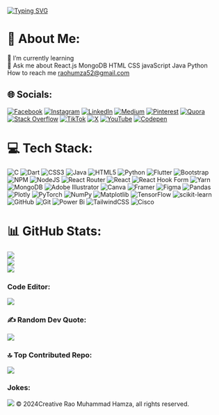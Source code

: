 [![Typing SVG](https://readme-typing-svg.demolab.com?font=Fira+Code&size=24&pause=1000&color=1DF713&center=true&vCenter=true&width=435&lines=Hello%2C+I'm+Rao+Muhammad+Hamza;I'm+MERN+Stack+Developer)](https://git.io/typing-svg)

# 💫 About Me:
🌱 I’m currently learning <br>💬 Ask me about React.js MongoDB HTML CSS javaScript Java Python<br> How to reach me raohumza52@gmail.com


## 🌐 Socials:
[![Facebook](https://img.shields.io/badge/Facebook-%231877F2.svg?logo=Facebook&logoColor=white)](https://facebook.com/m.hamza.rao1608) [![Instagram](https://img.shields.io/badge/Instagram-%23E4405F.svg?logo=Instagram&logoColor=white)](https://instagram.com/m.hamza.rao1608) [![LinkedIn](https://img.shields.io/badge/LinkedIn-%230077B5.svg?logo=linkedin&logoColor=white)](https://linkedin.com/in/rao-hamza-920a04246) [![Medium](https://img.shields.io/badge/Medium-12100E?logo=medium&logoColor=white)](https://medium.com/@@raohumza52) [![Pinterest](https://img.shields.io/badge/Pinterest-%23E60023.svg?logo=Pinterest&logoColor=white)](https://pinterest.com/RaoHamza52) [![Quora](https://img.shields.io/badge/Quora-%23B92B27.svg?logo=Quora&logoColor=white)](https://quora.com/profile/Rao-Hamza-164) [![Stack Overflow](https://img.shields.io/badge/-Stackoverflow-FE7A16?logo=stack-overflow&logoColor=white)](https://stackoverflow.com/users/hamza52) [![TikTok](https://img.shields.io/badge/TikTok-%23000000.svg?logo=TikTok&logoColor=white)](https://tiktok.com/@raohamza1608) [![X](https://img.shields.io/badge/X-black.svg?logo=X&logoColor=white)](https://x.com/TweetsByHamza1) [![YouTube](https://img.shields.io/badge/YouTube-%23FF0000.svg?logo=YouTube&logoColor=white)](https://youtube.com/@raohamza9712) [![Codepen](https://img.shields.io/badge/Codepen-000000?style=for-the-badge&logo=codepen&logoColor=white)](https://codepen.io/Rao-Hamza-the-reactor) 

# 💻 Tech Stack:
![C](https://img.shields.io/badge/c-%2300599C.svg?style=flat-square&logo=c&logoColor=white) ![Dart](https://img.shields.io/badge/dart-%230175C2.svg?style=flat-square&logo=dart&logoColor=white) ![CSS3](https://img.shields.io/badge/css3-%231572B6.svg?style=flat-square&logo=css3&logoColor=white) ![Java](https://img.shields.io/badge/java-%23ED8B00.svg?style=flat-square&logo=openjdk&logoColor=white) ![HTML5](https://img.shields.io/badge/html5-%23E34F26.svg?style=flat-square&logo=html5&logoColor=white) ![Python](https://img.shields.io/badge/python-3670A0?style=flat-square&logo=python&logoColor=ffdd54) ![Flutter](https://img.shields.io/badge/Flutter-%2302569B.svg?style=flat-square&logo=Flutter&logoColor=white) ![Bootstrap](https://img.shields.io/badge/bootstrap-%238511FA.svg?style=flat-square&logo=bootstrap&logoColor=white) ![NPM](https://img.shields.io/badge/NPM-%23CB3837.svg?style=flat-square&logo=npm&logoColor=white) ![NodeJS](https://img.shields.io/badge/node.js-6DA55F?style=flat-square&logo=node.js&logoColor=white) ![React Router](https://img.shields.io/badge/React_Router-CA4245?style=flat-square&logo=react-router&logoColor=white) ![React](https://img.shields.io/badge/react-%2320232a.svg?style=flat-square&logo=react&logoColor=%2361DAFB) ![React Hook Form](https://img.shields.io/badge/React%20Hook%20Form-%23EC5990.svg?style=flat-square&logo=reacthookform&logoColor=white) ![Yarn](https://img.shields.io/badge/yarn-%232C8EBB.svg?style=flat-square&logo=yarn&logoColor=white) ![MongoDB](https://img.shields.io/badge/MongoDB-%234ea94b.svg?style=flat-square&logo=mongodb&logoColor=white) ![Adobe Illustrator](https://img.shields.io/badge/adobe%20illustrator-%23FF9A00.svg?style=flat-square&logo=adobe%20illustrator&logoColor=white) ![Canva](https://img.shields.io/badge/Canva-%2300C4CC.svg?style=flat-square&logo=Canva&logoColor=white) ![Framer](https://img.shields.io/badge/Framer-black?style=flat-square&logo=framer&logoColor=blue) ![Figma](https://img.shields.io/badge/figma-%23F24E1E.svg?style=flat-square&logo=figma&logoColor=white) ![Pandas](https://img.shields.io/badge/pandas-%23150458.svg?style=flat-square&logo=pandas&logoColor=white) ![Plotly](https://img.shields.io/badge/Plotly-%233F4F75.svg?style=flat-square&logo=plotly&logoColor=white) ![PyTorch](https://img.shields.io/badge/PyTorch-%23EE4C2C.svg?style=flat-square&logo=PyTorch&logoColor=white) ![NumPy](https://img.shields.io/badge/numpy-%23013243.svg?style=flat-square&logo=numpy&logoColor=white) ![Matplotlib](https://img.shields.io/badge/Matplotlib-%23ffffff.svg?style=flat-square&logo=Matplotlib&logoColor=black) ![TensorFlow](https://img.shields.io/badge/TensorFlow-%23FF6F00.svg?style=flat-square&logo=TensorFlow&logoColor=white) ![scikit-learn](https://img.shields.io/badge/scikit--learn-%23F7931E.svg?style=flat-square&logo=scikit-learn&logoColor=white) ![GitHub](https://img.shields.io/badge/github-%23121011.svg?style=flat-square&logo=github&logoColor=white) ![Git](https://img.shields.io/badge/git-%23F05033.svg?style=flat-square&logo=git&logoColor=white) ![Power Bi](https://img.shields.io/badge/power_bi-F2C811?style=flat-square&logo=powerbi&logoColor=black) ![TailwindCSS](https://img.shields.io/badge/tailwindcss-%2338B2AC.svg?style=flat-square&logo=tailwind-css&logoColor=white) ![Cisco](https://img.shields.io/badge/cisco-%23049fd9.svg?style=flat-square&logo=cisco&logoColor=black)
# 📊 GitHub Stats:
![](https://github-readme-stats.vercel.app/api?username=Hamza-160804&theme=radical&hide_border=false&include_all_commits=true&count_private=true)<br/>
![](https://github-readme-streak-stats.herokuapp.com/?user=Hamza-160804&theme=radical&hide_border=false)<br/>
![](https://github-readme-stats.vercel.app/api/top-langs/?username=Hamza-160804&theme=radical&hide_border=false&include_all_commits=true&count_private=true&layout=compact)

### Code Editor:
![](https://camo.githubusercontent.com/97e77bb8ef2cb06bce18bd7d7979c4f9a1578e16c68c029908d6e04d14d6086e/68747470733a2f2f696d672e736869656c64732e696f2f62616467652f56697375616c5f53747564696f5f436f64652d3030373844343f7374796c653d666f722d7468652d6261646765266c6f676f3d76697375616c25323073747564696f253230636f6465266c6f676f436f6c6f723d7768697465)

### ✍️ Random Dev Quote:
![](https://quotes-github-readme.vercel.app/api?type=horizontal&theme=radical)

### 🔝 Top Contributed Repo:
![](https://github-contributor-stats.vercel.app/api?username=Hamza-160804&limit=5&theme=radical&combine_all_yearly_contributions=true)

### Jokes:
![](https://camo.githubusercontent.com/edeecad9a00ff775f4262c1360481d4d905196e7b536ee3a24fe37cabde8f5d5/68747470733a2f2f726561646d652d6a6f6b65732e76657263656c2e6170702f6170693f7468656d653d72616e646f6d)
				© 2024Creative Rao Muhammad Hamza, all rights reserved.
